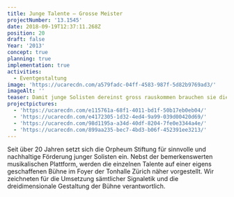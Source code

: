 ```yaml
---
title: Junge Talente – Grosse Meister
projectNumber: '13.1545'
date: 2018-09-19T12:37:11.268Z
position: 20
draft: false
Year: '2013'
concept: true
planning: true
implementation: true
activities:
  - Eventgestaltung
image: 'https://ucarecdn.com/a579fadc-04ff-4583-987f-5d82b9769ad3/'
imageAlt: ''
teaser: Damit junge Solisten dereinst gross rauskommen brauchen sie die richtige Bühne
projectpictures:
  - 'https://ucarecdn.com/e115761a-68f1-4011-bd1f-50b17eb0eb04/'
  - 'https://ucarecdn.com/e4172305-1d32-4ed4-9a99-039d00420d69/'
  - 'https://ucarecdn.com/98d1195a-a34d-40df-8204-7fe0e3344a4e/'
  - 'https://ucarecdn.com/899aa235-bec7-4bd3-b06f-452391ee3213/'
---
```

Seit über 20 Jahren setzt sich die Orpheum Stiftung für sinnvolle und nachhaltige Förderung junger Solisten ein. Nebst der bemerkenswerten musikalischen Plattform, werden die einzelnen Talente auf einer eigens geschaffenen Bühne im Foyer der Tonhalle Zürich näher vorgestellt. Wir zeichneten für die Umsetzung sämtlicher Signaletik und die dreidimensionale Gestaltung der Bühne verantwortlich.
